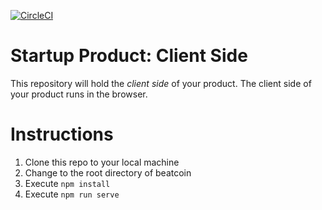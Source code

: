 [![CircleCI](https://circleci.com/gh/ProjectZed/beatcoin/tree/circle-ci-integration.svg?style=shield&circle-token=29c531b9dea3831098549784593f7656e55ae28d)](https://circleci.com/gh/ProjectZed/beatcoin)

# Startup Product: Client Side

This repository will hold the *client side* of your product. The client
side of your product runs in the browser.

# Instructions

1. Clone this repo to your local machine
2. Change to the root directory of beatcoin
3. Execute `npm install`
4. Execute `npm run serve`
